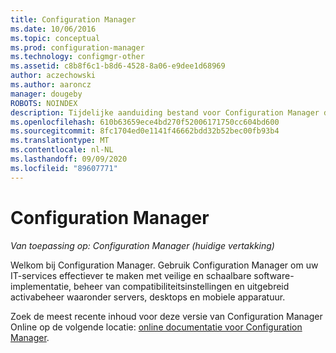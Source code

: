 ```yaml
---
title: Configuration Manager
ms.date: 10/06/2016
ms.topic: conceptual
ms.prod: configuration-manager
ms.technology: configmgr-other
ms.assetid: c8b8f6c1-b8d6-4528-8a06-e9dee1d68969
author: aczechowski
ms.author: aaroncz
manager: dougeby
ROBOTS: NOINDEX
description: Tijdelijke aanduiding bestand voor Configuration Manager documentatie
ms.openlocfilehash: 610b63659ece4bd270f52006171750cc604bd600
ms.sourcegitcommit: 8fc1704ed0e1141f46662bdd32b52bec00fb93b4
ms.translationtype: MT
ms.contentlocale: nl-NL
ms.lasthandoff: 09/09/2020
ms.locfileid: "89607771"
---
```

# <a name="configuration-manager"></a>Configuration Manager

*Van toepassing op: Configuration Manager (huidige vertakking)*

Welkom bij Configuration Manager. Gebruik Configuration Manager om uw IT-services effectiever te maken met veilige en schaalbare software-implementatie, beheer van compatibiliteitsinstellingen en uitgebreid activabeheer waaronder servers, desktops en mobiele apparatuur.  

Zoek de meest recente inhoud voor deze versie van Configuration Manager Online op de volgende locatie: [online documentatie voor Configuration Manager](/mem/configmgr).
